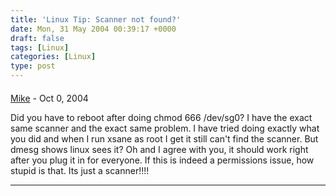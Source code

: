 ```yaml
---
title: 'Linux Tip: Scanner not found?'
date: Mon, 31 May 2004 00:39:17 +0000
draft: false
tags: [Linux]
categories: [Linux]
type: post
---
```



#### 
[Mike](http://mreagan.blogspot.com "mike.reagan@gmail.com") - <time datetime="2004-10-24 15:39:07">Oct 0, 2004</time>

Did you have to reboot after doing chmod 666 /dev/sg0? I have the exact same scanner and the exact same problem. I have tried doing exactly what you did and when I run xsane as root I get it still can't find the scanner. But dmesg shows linux sees it? Oh and I agree with you, it should work right after you plug it in for everyone. If this is indeed a permissions issue, how stupid is that. Its just a scanner!!!!
<hr />

